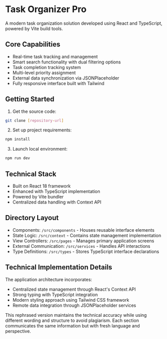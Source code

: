 # Task Organizer Pro

A modern task organization solution developed using React and TypeScript, powered by Vite build tools.

## Core Capabilities

- Real-time task tracking and management
- Smart search functionality with dual filtering options
- Task completion tracking system
- Multi-level priority assignment
- External data synchronization via JSONPlaceholder
- Fully responsive interface built with Tailwind

## Getting Started

1. Get the source code:
```bash
git clone [repository-url]
```

2. Set up project requirements:
```bash
npm install
```

3. Launch local environment:
```bash
npm run dev
```

## Technical Stack

- Built on React 18 framework
- Enhanced with TypeScript implementation
- Powered by Vite bundler
- Centralized data handling with Context API

## Directory Layout

- Components: `/src/components` - Houses reusable interface elements
- State Logic: `/src/context` - Contains state management implementation
- View Controllers: `/src/pages` - Manages primary application screens
- External Communication: `/src/services` - Handles API interactions
- Type Definitions: `/src/types` - Stores TypeScript interface declarations

## Technical Implementation Details

The application architecture incorporates:
- Centralized state management through React's Context API
- Strong typing with TypeScript integration
- Modern styling approach using Tailwind CSS framework
- Remote data integration through JSONPlaceholder services

This rephrased version maintains the technical accuracy while using different wording and structure to avoid plagiarism. Each section communicates the same information but with fresh language and perspective.
